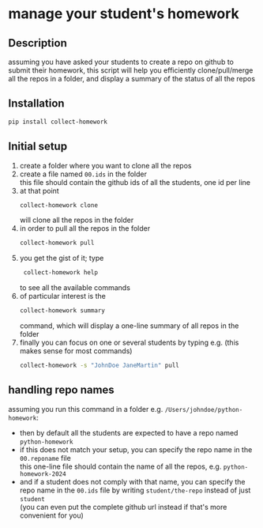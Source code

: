 # manage your student's homework

## Description

assuming you have asked your students to create a repo on github to submit their homework,
this script will help you efficiently clone/pull/merge all the repos in a folder, and display a summary of the status of all the repos

## Installation

```bash
pip install collect-homework
```

## Initial setup

1. create a folder where you want to clone all the repos
1. create a file named `00.ids` in the folder  
   this file should contain the github ids of all the students, one id per line
1. at that point  
   ```bash
   collect-homework clone
   ```
   will clone all the repos in the folder
1. in order to pull all the repos in the folder  
   ```bash
   collect-homework pull
   ```
1. you get the gist of it; type
   ```bash
    collect-homework help
    ```
    to see all the available commands
1. of particular interest is the 
   ```bash
   collect-homework summary
   ``` 
   command, which will display a one-line summary of all repos in the folder
1. finally you can focus on one or several students by typing e.g. (this makes sense for most commands)
   ```bash
   collect-homework -s "JohnDoe JaneMartin" pull
   ```

## handling repo names

assuming you run this command in a folder e.g. `/Users/johndoe/python-homework`:

- then by default all the students are expected to have a repo named `python-homework`
- if this does not match your setup, you can specify the repo name in the `00.reponame` file  
  this one-line file should contain the name of all the repos, e.g. `python-homework-2024`
- and if a student does not comply with that name, you can specify the repo name in the `00.ids`
  file by writing `student/the-repo` instead of just `student`  
  (you can even put the complete github url instead if that's more convenient for you)
